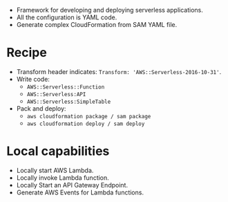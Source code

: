 - Framework for developing and deploying serverless applications.
- All the configuration is YAML code.
- Generate complex CloudFormation from SAM YAML file.
# Recipe
- Transform header indicates: `Transform: 'AWS::Serverless-2016-10-31'`.
- Write code:
	- `AWS::Serverless::Function`
	- `AWS::Serverless:API`
	- `AWS::Serverless:SimpleTable`
- Pack and deploy:
	- `aws cloudformation package / sam package`
	- `aws cloudformation deploy / sam deploy`
# Local capabilities
- Locally start AWS Lambda.
- Locally invoke Lambda function.
- Locally Start an API Gateway Endpoint.
- Generate AWS Events for Lambda functions.